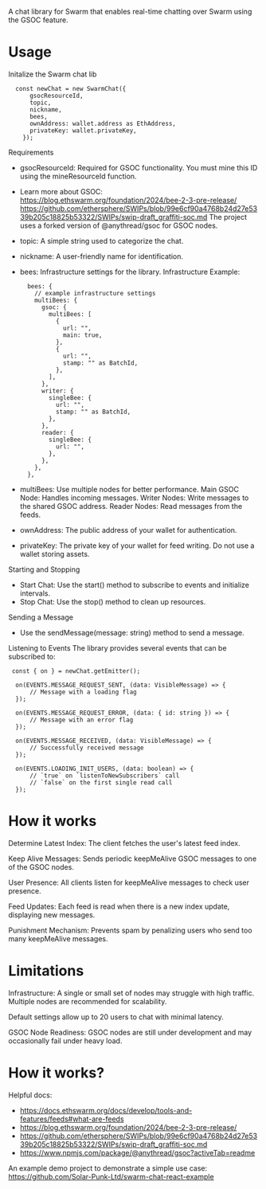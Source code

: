 A chat library for Swarm that enables real-time chatting over Swarm using the GSOC feature.

# Usage

Initalize the Swarm chat lib

```
  const newChat = new SwarmChat({
      gsocResourceId,
      topic,
      nickname,
      bees,
      ownAddress: wallet.address as EthAddress,
      privateKey: wallet.privateKey,
    });
```

Requirements

- gsocResourceId: Required for GSOC functionality. You must mine this ID using the mineResourceId function.
- Learn more about GSOC:
  https://blog.ethswarm.org/foundation/2024/bee-2-3-pre-release/
  https://github.com/ethersphere/SWIPs/blob/99e6cf90a4768b24d27e5339b205c18825b53322/SWIPs/swip-draft_graffiti-soc.md
  The project uses a forked version of @anythread/gsoc for GSOC nodes.

- topic: A simple string used to categorize the chat.
- nickname: A user-friendly name for identification.
- bees: Infrastructure settings for the library.
  Infrastructure Example:
  ```
    bees: {
      // example infrastructure settings
      multiBees: {
        gsoc: {
          multiBees: [
            {
              url: "",
              main: true,
            },
            {
              url: "",
              stamp: "" as BatchId,
            },
          ],
        },
        writer: {
          singleBee: {
            url: "",
            stamp: "" as BatchId,
          },
        },
        reader: {
          singleBee: {
            url: "",
          },
        },
      },
    },
  ```
- multiBees: Use multiple nodes for better performance.
  Main GSOC Node: Handles incoming messages.
  Writer Nodes: Write messages to the shared GSOC address.
  Reader Nodes: Read messages from the feeds.

- ownAddress: The public address of your wallet for authentication.
- privateKey: The private key of your wallet for feed writing. Do not use a wallet storing assets.

Starting and Stopping

- Start Chat: Use the start() method to subscribe to events and initialize intervals.
- Stop Chat: Use the stop() method to clean up resources.

Sending a Message

- Use the sendMessage(message: string) method to send a message.

Listening to Events
The library provides several events that can be subscribed to:

```
 const { on } = newChat.getEmitter();

  on(EVENTS.MESSAGE_REQUEST_SENT, (data: VisibleMessage) => {
      // Message with a loading flag
  });

  on(EVENTS.MESSAGE_REQUEST_ERROR, (data: { id: string }) => {
      // Message with an error flag
  });

  on(EVENTS.MESSAGE_RECEIVED, (data: VisibleMessage) => {
      // Successfully received message
  });

  on(EVENTS.LOADING_INIT_USERS, (data: boolean) => {
      // `true` on `listenToNewSubscribers` call
      // `false` on the first single read call
  });
```

# How it works

Determine Latest Index: The client fetches the user's latest feed index.

Keep Alive Messages: Sends periodic keepMeAlive GSOC messages to one of the GSOC nodes.

User Presence: All clients listen for keepMeAlive messages to check user presence.

Feed Updates: Each feed is read when there is a new index update, displaying new messages.

Punishment Mechanism: Prevents spam by penalizing users who send too many keepMeAlive messages.

# Limitations

Infrastructure: A single or small set of nodes may struggle with high traffic. Multiple nodes are recommended for scalability.

Default settings allow up to 20 users to chat with minimal latency.

GSOC Node Readiness: GSOC nodes are still under development and may occasionally fail under heavy load.

# How it works?

Helpful docs:

- https://docs.ethswarm.org/docs/develop/tools-and-features/feeds#what-are-feeds
- https://blog.ethswarm.org/foundation/2024/bee-2-3-pre-release/
- https://github.com/ethersphere/SWIPs/blob/99e6cf90a4768b24d27e5339b205c18825b53322/SWIPs/swip-draft_graffiti-soc.md
- https://www.npmjs.com/package/@anythread/gsoc?activeTab=readme

An example demo project to demonstrate a simple use case:
https://github.com/Solar-Punk-Ltd/swarm-chat-react-example
